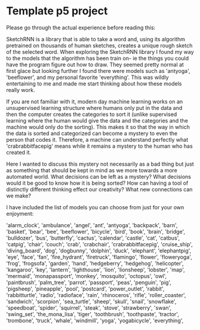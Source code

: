 # Template p5 project

Please go through the actual experience before reading this:

SketchRNN is a library that is able to take a word and, using its algorithm pretrained on thousands of human sketches, creates a unique rough sketch of the selected word. When exploring the SketchRNN library I found my way to the models that the algorithm has been train on- ie the things you could have the program figure out how to draw. They seemed pretty normal at first glace but looking further I found there were models such as 'antyoga', 'beeflower', and my personal favorite 'everything'. This was wildly entertaining to me and made me start thinking about how these models really work. 

If you are not familiar with it, modern day machine learning works on an unsupervised learning structure where humans only put in the data and then the computer creates the categories to sort it (unlike supervised learning where the human would give the data and the categories and the machine would only do the sorting). This makes it so that the way in which the data is sorted and categorized can become a mystery to even the person that codes it. Therefore, a machine can understand perfectly what 'crabrabbitfacepig' means while it remains a mystery to the human who has created it. 

Here I wanted to discuss this mystery not necessarily as a bad thing but just as something that should be kept in mind as we more towards a more automated world. What decisions can be left as a mystery? What decisions would it be good to know how it is being sorted? How can having a tool of distinctly different thinking effect our creativity? What new connections can we make?

I have included the list of models you can choose from just for your own enjoyment:

 'alarm_clock',
  'ambulance',
  'angel',
  'ant',
  'antyoga',
  'backpack',
  'barn',
  'basket',
  'bear',
  'bee',
  'beeflower',
  'bicycle',
  'bird',
  'book',
  'brain',
  'bridge',
  'bulldozer',
  'bus',
  'butterfly',
  'cactus',
  'calendar',
  'castle',
  'cat',
  'catbus',
  'catpig',
  'chair',
  'couch',
  'crab',
  'crabchair',
  'crabrabbitfacepig',
  'cruise_ship',
  'diving_board',
  'dog',
  'dogbunny',
  'dolphin',
  'duck',
  'elephant',
  'elephantpig',
  'eye',
  'face',
  'fan',
  'fire_hydrant',
  'firetruck',
  'flamingo',
  'flower',
  'floweryoga',
  'frog',
  'frogsofa',
  'garden',
  'hand',
  'hedgeberry',
  'hedgehog',
  'helicopter',
  'kangaroo',
  'key',
  'lantern',
  'lighthouse',
  'lion',
  'lionsheep',
  'lobster',
  'map',
  'mermaid',
  'monapassport',
  'monkey',
  'mosquito',
  'octopus',
  'owl',
  'paintbrush',
  'palm_tree',
  'parrot',
  'passport',
  'peas',
  'penguin',
  'pig',
  'pigsheep',
  'pineapple',
  'pool',
  'postcard',
  'power_outlet',
  'rabbit',
  'rabbitturtle',
  'radio',
  'radioface',
  'rain',
  'rhinoceros',
  'rifle',
  'roller_coaster',
  'sandwich',
  'scorpion',
  'sea_turtle',
  'sheep',
  'skull',
  'snail',
  'snowflake',
  'speedboat',
  'spider',
  'squirrel',
  'steak',
  'stove',
  'strawberry',
  'swan',
  'swing_set',
  'the_mona_lisa',
  'tiger',
  'toothbrush',
  'toothpaste',
  'tractor',
  'trombone',
  'truck',
  'whale',
  'windmill',
  'yoga',
  'yogabicycle',
  'everything',
